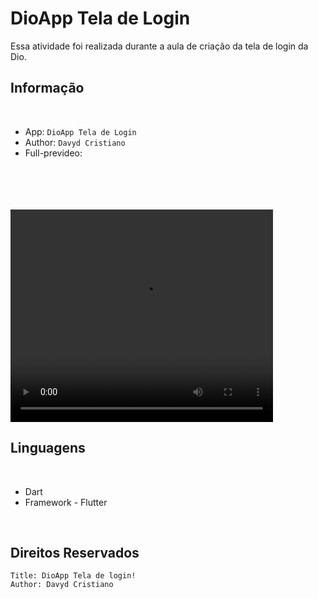 # DioApp Tela de Login

Essa atividade foi realizada durante a aula de criação da tela de login da Dio.

## Informação
<br>

- App:  `DioApp Tela de Login`
- Author:  `Davyd Cristiano`
- Full-prevideo:
<br>
<br>
<br>
<br>
<video width="420" height="340" controls>
  <source src="assets/movie/VídeoApp.mp4" type="video/mp4">
</video>

## Linguagens
<br>

- Dart
- Framework - Flutter

<br>

## Direitos Reservados
```
Title: DioApp Tela de login!
Author: Davyd Cristiano
```